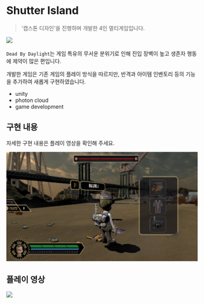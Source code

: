 # Shutter Island
> '캡스톤 디자인'을 진행하며 개발한 4인 멀티게임입니다.

![][dbd-image]

`Dead By Daylight`는 게임 특유의 무서운 분위기로 인해 진입 장벽이 높고 생존자 행동에 제약이 많은 편입니다.

개발한 게임은 기존 게임의 플레이 방식을 따르지만, 반격과 아이템 인벤토리 등의 기능을 추가하여 새롭게 구현하였습니다.
* unity
* photon cloud
* game development

## 구현 내용
자세한 구현 내용은 플레이 영상을 확인해 주세요.

![](image/main.png)

## 플레이 영상
[![][youtube-image]][play-url]

<!-- Markdown link & img dfn's -->
[dbd-image]: https://steamcdn-a.akamaihd.net/steam/apps/381210/header.jpg?t=1587510462
[youtube-image]: https://encrypted-tbn0.gstatic.com/images?q=tbn%3AANd9GcQ0W15QOoCkGdmGAT4yoszK-lomT0IYZmOkZ_m_cGhQJEoHyY-Z&usqp=CAU
[play-url]: https://youtu.be/zJ4DxAjeA8s
